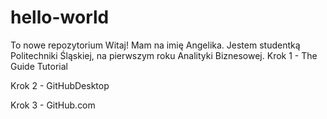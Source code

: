 # hello-world
To nowe repozytorium
Witaj!
Mam na imię Angelika. Jestem studentką Politechniki Śląskiej, na pierwszym  roku Analityki Biznesowej.
Krok 1 - The Guide Tutorial

Krok 2 - GitHubDesktop

Krok 3 - GitHub.com
